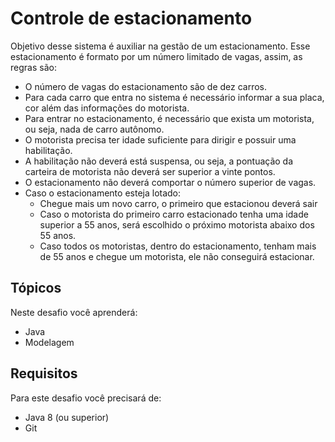 # Controle de estacionamento

	 		
Objetivo desse sistema é auxiliar na gestão de um estacionamento. Esse estacionamento é formato por um número limitado de vagas,  assim, as regras são:

* O número de vagas do estacionamento são de dez carros.
* Para cada carro que entra no sistema é necessário informar a sua placa, cor além das informações do motorista.
* Para entrar no estacionamento, é necessário que exista um motorista, ou seja, nada de carro autônomo.
* O motorista precisa ter idade suficiente para dirigir e possuir uma habilitação.
* A habilitação não deverá está suspensa, ou seja, a pontuação da carteira de motorista não deverá ser superior a vinte pontos.
* O estacionamento não deverá comportar o número superior de vagas.
* Caso o estacionamento esteja lotado:
  * Chegue mais um novo carro, o primeiro que estacionou deverá sair
  * Caso o motorista do primeiro carro estacionado tenha uma idade superior a 55 anos, será escolhido o próximo motorista abaixo dos 55 anos.
   * Caso todos os motoristas, dentro do estacionamento, tenham mais de 55 anos e chegue um motorista, ele não conseguirá estacionar.



## Tópicos

Neste desafio você aprenderá:

* Java
* Modelagem

## Requisitos

Para este desafio você precisará de:

- Java 8 (ou superior)
- Git

